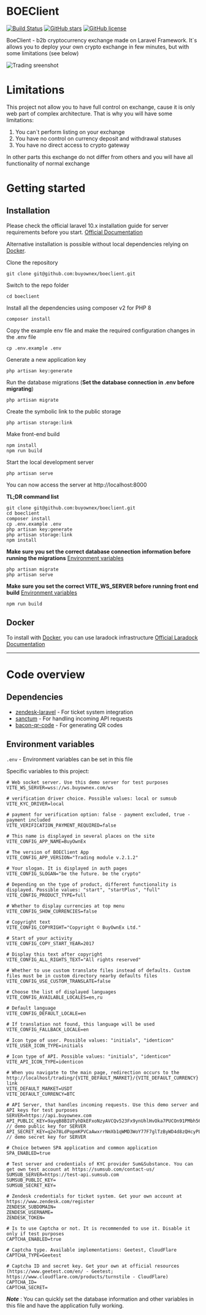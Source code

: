 [main_screenshot]: https://buyownex.com/main.jpg "Trading sreenshot"

# BOEClient

[![Build Status](https://img.shields.io/travis/buyownex/boeclient/master.svg)](https://travis-ci.org/buyownex/boeclient) 
[![GitHub stars](https://img.shields.io/github/stars/buyownex/boeclient)](https://github.com/buyownex/boeclient/stargazers) 
[![GitHub license](https://img.shields.io/github/license/buyownex/boeclient.svg)](https://raw.githubusercontent.com/buyownex/boeclient/master/LICENSE)

BoeClient - b2b cryptocurrency exchange made on Laravel Framework. It`s allows you to deploy your own crypto exchange in few minutes, but with some limitations (see below) 

![Trading sreenshot][main_screenshot]

# Limitations

This project not allow you to have full control on exchange, cause it is only web part of complex architecture. That is why you will have some limitations:
1. You can`t perform listing on your exchange
2. You have no control on currency deposit and withdrawal statuses
3. You have no direct access to crypto gateway

In other parts this exchange do not differ from others and you will have all functionality of normal exchange

# Getting started

## Installation

Please check the official laravel 10.x installation guide for server requirements before you start. [Official Documentation](https://laravel.com/docs/10.x/releases#support-policy)

Alternative installation is possible without local dependencies relying on [Docker](#docker). 

Clone the repository

    git clone git@github.com:buyownex/boeclient.git

Switch to the repo folder

    cd boeclient

Install all the dependencies using composer v2 for PHP 8

    composer install

Copy the example env file and make the required configuration changes in the .env file

    cp .env.example .env

Generate a new application key

    php artisan key:generate

Run the database migrations (**Set the database connection in .env before migrating**)

    php artisan migrate

Create the symbolic link to the public storage

    php artisan storage:link

Make front-end build

    npm install
    npm run build

Start the local development server

    php artisan serve

You can now access the server at http://localhost:8000

**TL;DR command list**

    git clone git@github.com:buyownex/boeclient.git
    cd boeclient
    composer install
    cp .env.example .env
    php artisan key:generate
    php artisan storage:link
    npm install
    
**Make sure you set the correct database connection information before running the migrations** [Environment variables](#environment-variables)

    php artisan migrate
    php artisan serve

**Make sure you set the correct VITE_WS_SERVER before running front end build** [Environment variables](#environment-variables)

    npm run build
    
## Docker

To install with [Docker](https://www.docker.com), you can use laradock infrastructure [Official Laradock Documentation](https://laradock.io/getting-started/)

----------

# Code overview

## Dependencies

- [zendesk-laravel](https://github.com/huddledigital/zendesk-laravel) - For ticket system integration
- [sanctum](https://github.com/laravel/sanctum) - For handling incoming API requests
- [bacon-qr-code](https://github.com/bacon/bacon-qr-code) - For generating QR codes

## Environment variables

`.env` - Environment variables can be set in this file

Specific variables to this project:

    # Web socket server. Use this demo server for test purposes
    VITE_WS_SERVER=wss://ws.buyownex.com/ws
    
    # verification driver choice. Possible values: local or sumsub
    VITE_KYC_DRIVER=local
    
    # payment for verification option: false - payment excluded, true - payment included
    VITE_VERIFICATION_PAYMENT_REQUIRED=false
    
    # This name is displayed in several places on the site
    VITE_CONFIG_APP_NAME=BuyOwnEx
    
    # The version of BOEClient App
    VITE_CONFIG_APP_VERSION="Trading module v.2.1.2"
    
    # Your slogan. It is displayed in auth pages
    VITE_CONFIG_SLOGAN="be the future. be the crypto"
    
    # Depending on the type of product, different functionality is displayed. Possible values: "start", "startPlus", "full"
    VITE_CONFIG_PRODUCT_TYPE=full
    
    # Whether to display currencies at top menu
    VITE_CONFIG_SHOW_CURRENCIES=false
    
    # Copyright text
    VITE_CONFIG_COPYRIGHT="Copyright © BuyOwnEx Ltd."
    
    # Start of your activity
    VITE_CONFIG_COPY_START_YEAR=2017
    
    # Display this text after copyright
    VITE_CONFIG_ALL_RIGHTS_TEXT="All rights reserved"
    
    # Whether to use custom translate files instead of defaults. Custom files must be in custom directory nearby defaults files
    VITE_CONFIG_USE_CUSTOM_TRANSLATE=false
    
    # Choose the list of displayed languages
    VITE_CONFIG_AVAILABLE_LOCALES=en,ru
    
    # Default language
    VITE_CONFIG_DEFAULT_LOCALE=en
    
    # If translation not found, this language will be used
    VITE_CONFIG_FALLBACK_LOCALE=en
    
    # Icon type of user. Possible values: "initials", "identicon"
    VITE_USER_ICON_TYPE=initials
    
    # Icon type of API. Possible values: "initials", "identicon"
    VITE_API_ICON_TYPE=identicon
    
    # When you navigate to the main page, redirection occurs to the http://localhost/trading/{VITE_DEFAULT_MARKET}/{VITE_DEFAULT_CURRENCY} link
    VITE_DEFAULT_MARKET=USDT
    VITE_DEFAULT_CURRENCY=BTC

    # API Server, that handles incoming requests. Use this demo server and API keys for test purposes
    SERVER=https://api.buyownex.com
    API_PUBLIC_KEY=9ayqB8BIUTyhDkEFxoNzyAVCQv523Fx9ynUhlHvOka7PUCOn91PMbh560wROb66Gu8rgm3gqoJkrbCgv // demo public key for SERVER
    API_SECRET_KEY=q2e78LdPopmKPVCaAwxrrNmXb1qWMD3WoY77F7glTzByWD4d8zQHcyPLunBJ5I2szzzrbbsQGG141yeO // demo secret key for SERVER
    
    # Choice between SPA application and common application
    SPA_ENABLED=true
    
    # Test server and credentials of KYC provider Sum&Substance. You can get own test account at https://sumsub.com/contact-us/
    SUMSUB_SERVER=https://test-api.sumsub.com
    SUMSUB_PUBLIC_KEY=
    SUMSUB_SECRET_KEY=
    
    # Zendesk credentials for ticket system. Get your own account at https://www.zendesk.com/register
    ZENDESK_SUBDOMAIN=
    ZENDESK_USERNAME=
    ZENDESK_TOKEN=
    
    # Is to use Captcha or not. It is recommended to use it. Disable it only if test purposes
    CAPTCHA_ENABLED=true

    # Captcha type. Available implementations: Geetest, CloudFlare
    CAPTCHA_TYPE=Geetest

    # Captcha ID and secret key. Get your own at official resources (https://www.geetest.com/en/ - Geetest; https://www.cloudflare.com/products/turnstile - CloudFlare)
    CAPTCHA_ID=
    CAPTCHA_SECRET=
    
***Note*** : You can quickly set the database information and other variables in this file and have the application fully working.


